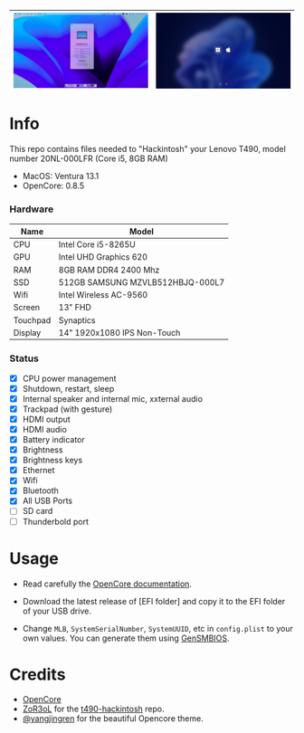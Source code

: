 
| ![](./.github/desktop.jpeg) | ![](.github/boot.jpeg) |
| --------------------------- | ---------------------- |

# Info
This repo contains files needed to "Hackintosh" your Lenovo T490, model number 20NL-000LFR (Core i5, 8GB RAM)

+ MacOS:     Ventura 13.1
+ OpenCore:  0.8.5
### Hardware 

| Name     | Model                            |
| -------- | -------------------------------- |
| CPU      | Intel Core i5-8265U              |
| GPU      | Intel UHD Graphics 620           |
| RAM      | 8GB RAM DDR4 2400 Mhz            |
| SSD      | 512GB SAMSUNG MZVLB512HBJQ-000L7 |
| Wifi     | Intel Wireless AC-9560           |
| Screen   | 13" FHD                          |
| Touchpad | Synaptics                        |
| Display  | 14" 1920x1080 IPS Non-Touch      |

### Status

- [x] CPU power management
- [x] Shutdown, restart, sleep
- [x] Internal speaker and internal mic, xxternal audio
- [x] Trackpad (with gesture)
- [x] HDMI output
- [x] HDMI audio
- [x] Battery indicator
- [x] Brightness
- [x] Brightness keys
- [x] Ethernet
- [x] Wifi
- [x] Bluetooth
- [x] All USB Ports
- [ ] SD card  
- [ ] Thunderbold port  

# Usage

+ Read carefully the [OpenCore documentation](https://dortania.github.io/OpenCore-Install-Guide/prerequisites.html#prerequisites).

+ Download the latest release of [EFI folder] and copy it to the EFI folder of your USB drive.

+ Change `MLB`, `SystemSerialNumber`, `SystemUUID`, etc in `config.plist` to your own values. You can generate them using [GenSMBIOS](https://github.com/corpnewt/GenSMBIOS/tree/8ecef0485c9e0e540b709f2573ae0ff2b7a250a2).

# Credits

+ [OpenCore](https://dortania.github.io/OpenCore-Install-Guide/)
+ [ZoR3oL](https://github.com/ZoR3oL) for the [t490-hackintosh](https://github.com/ZoR3oL/t490-hackintosh) repo.
+ [@yangjingren](https://twitter.com/yangjingren/status/1459141341779087367) for the beautiful Opencore theme.
